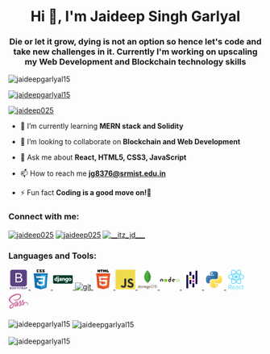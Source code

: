 <h1 align="center">Hi 👋, I'm Jaideep Singh Garlyal</h1>
<h3 align="center">Die or let it grow, dying is not an option so hence let's code and take new challenges in it. Currently I'm working on upscaling my Web Development and Blockchain technology skills</h3>

<p align="left"> <img src="https://komarev.com/ghpvc/?username=jaideepgarlyal15&label=Profile%20views&color=0e75b6&style=flat" alt="jaideepgarlyal15" /> </p>

<p align="left"> <a href="https://github.com/ryo-ma/github-profile-trophy"><img src="https://github-profile-trophy.vercel.app/?username=jaideepgarlyal15" alt="jaideepgarlyal15" /></a> </p>

<p align="left"> <a href="https://twitter.com/jaideep025" target="blank"><img src="https://img.shields.io/twitter/follow/jaideep025?logo=twitter&style=for-the-badge" alt="jaideep025" /></a> </p>

- 🌱 I’m currently learning **MERN stack and Solidity**

- 👯 I’m looking to collaborate on **Blockchain and Web Development**

- 💬 Ask me about **React, HTML5, CSS3, JavaScript**

- 📫 How to reach me **jg8376@srmist.edu.in**

- ⚡ Fun fact **Coding is a good move on!👻**

<h3 align="left">Connect with me:</h3>
<p align="left">
<a href="https://twitter.com/jaideep025" target="blank"><img align="center" src="https://raw.githubusercontent.com/rahuldkjain/github-profile-readme-generator/master/src/images/icons/Social/twitter.svg" alt="jaideep025" height="30" width="40" /></a>
<a href="https://linkedin.com/in/jaideep025" target="blank"><img align="center" src="https://raw.githubusercontent.com/rahuldkjain/github-profile-readme-generator/master/src/images/icons/Social/linked-in-alt.svg" alt="jaideep025" height="30" width="40" /></a>
<a href="https://instagram.com/__itz_jd___" target="blank"><img align="center" src="https://raw.githubusercontent.com/rahuldkjain/github-profile-readme-generator/master/src/images/icons/Social/instagram.svg" alt="__itz_jd___" height="30" width="40" /></a>
</p>

<h3 align="left">Languages and Tools:</h3>
<p align="left"> <a href="https://getbootstrap.com" target="_blank" rel="noreferrer"> <img src="https://raw.githubusercontent.com/devicons/devicon/master/icons/bootstrap/bootstrap-plain-wordmark.svg" alt="bootstrap" width="40" height="40"/> </a> <a href="https://www.w3schools.com/css/" target="_blank" rel="noreferrer"> <img src="https://raw.githubusercontent.com/devicons/devicon/master/icons/css3/css3-original-wordmark.svg" alt="css3" width="40" height="40"/> </a> <a href="https://www.djangoproject.com/" target="_blank" rel="noreferrer"> <img src="https://raw.githubusercontent.com/devicons/devicon/master/icons/django/django-original.svg" alt="django" width="40" height="40"/> </a> <a href="https://git-scm.com/" target="_blank" rel="noreferrer"> <img src="https://www.vectorlogo.zone/logos/git-scm/git-scm-icon.svg" alt="git" width="40" height="40"/> </a> <a href="https://www.w3.org/html/" target="_blank" rel="noreferrer"> <img src="https://raw.githubusercontent.com/devicons/devicon/master/icons/html5/html5-original-wordmark.svg" alt="html5" width="40" height="40"/> </a> <a href="https://developer.mozilla.org/en-US/docs/Web/JavaScript" target="_blank" rel="noreferrer"> <img src="https://raw.githubusercontent.com/devicons/devicon/master/icons/javascript/javascript-original.svg" alt="javascript" width="40" height="40"/> </a> <a href="https://www.mongodb.com/" target="_blank" rel="noreferrer"> <img src="https://raw.githubusercontent.com/devicons/devicon/master/icons/mongodb/mongodb-original-wordmark.svg" alt="mongodb" width="40" height="40"/> </a> <a href="https://nodejs.org" target="_blank" rel="noreferrer"> <img src="https://raw.githubusercontent.com/devicons/devicon/master/icons/nodejs/nodejs-original-wordmark.svg" alt="nodejs" width="40" height="40"/> </a> <a href="https://pandas.pydata.org/" target="_blank" rel="noreferrer"> <img src="https://raw.githubusercontent.com/devicons/devicon/2ae2a900d2f041da66e950e4d48052658d850630/icons/pandas/pandas-original.svg" alt="pandas" width="40" height="40"/> </a> <a href="https://www.python.org" target="_blank" rel="noreferrer"> <img src="https://raw.githubusercontent.com/devicons/devicon/master/icons/python/python-original.svg" alt="python" width="40" height="40"/> </a> <a href="https://reactjs.org/" target="_blank" rel="noreferrer"> <img src="https://raw.githubusercontent.com/devicons/devicon/master/icons/react/react-original-wordmark.svg" alt="react" width="40" height="40"/> </a> <a href="https://sass-lang.com" target="_blank" rel="noreferrer"> <img src="https://raw.githubusercontent.com/devicons/devicon/master/icons/sass/sass-original.svg" alt="sass" width="40" height="40"/> </a> </p>

<p><img align="left" src="https://github-readme-stats.vercel.app/api/top-langs?username=jaideepgarlyal15&show_icons=true&locale=en&layout=compact" alt="jaideepgarlyal15" /></p>

<p>&nbsp;<img align="center" src="https://github-readme-stats.vercel.app/api?username=jaideepgarlyal15&show_icons=true&locale=en" alt="jaideepgarlyal15" /></p>

<p><img align="center" src="https://github-readme-streak-stats.herokuapp.com/?user=jaideepgarlyal15&" alt="jaideepgarlyal15" /></p>
